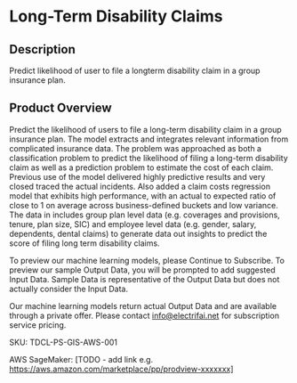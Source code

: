 # Long-Term Disability Claims

## Description
Predict likelihood of user to file a longterm disability claim in a group insurance plan. 

## Product Overview
Predict the likelihood of users to file a long-term disability claim in a group insurance plan. The model extracts and integrates relevant information from complicated insurance data. The problem was approached as both a classification problem to predict the likelihood of filing a long-term disability claim as well as a prediction problem to estimate the cost of each claim. Previous use of the model delivered highly predictive results and very closed traced the actual incidents. Also added a claim costs regression model that exhibits high performance, with an actual to expected ratio of close to 1 on average across business-defined buckets and low variance. The data in includes group plan level data (e.g. coverages and provisions, tenure, plan size, SIC) and employee level data (e.g. gender, salary, dependents, dental claims) to generate data out insights to predict the score of filing long term disability claims.

To preview our machine learning models, please Continue to Subscribe. To preview our sample Output Data, you will be prompted to add suggested Input Data. Sample Data is representative of the Output Data but does not actually consider the Input Data.

Our machine learning models return actual Output Data and are available through a private offer. Please contact info@electrifai.net for subscription service pricing.

SKU:  TDCL-PS-GIS-AWS-001

AWS SageMaker:  [TODO - add link e.g. https://aws.amazon.com/marketplace/pp/prodview-xxxxxxx]
